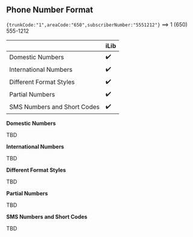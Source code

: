 ## Phone Number Format

`{trunkCode:"1",areaCode:"650",subscriberNumber:"5551212"}` ⟹ 1 (650) 555-1212

| | iLib |
| --- | --- |
| Domestic Numbers | :heavy_check_mark: |
| International Numbers | :heavy_check_mark: |
| Different Format Styles | :heavy_check_mark: |
| Partial Numbers | :heavy_check_mark: |
| SMS Numbers and Short Codes | :heavy_check_mark: |

**Domestic Numbers**

TBD

**International Numbers**

TBD

**Different Format Styles**

TBD

**Partial Numbers**

TBD

**SMS Numbers and Short Codes**

TBD
